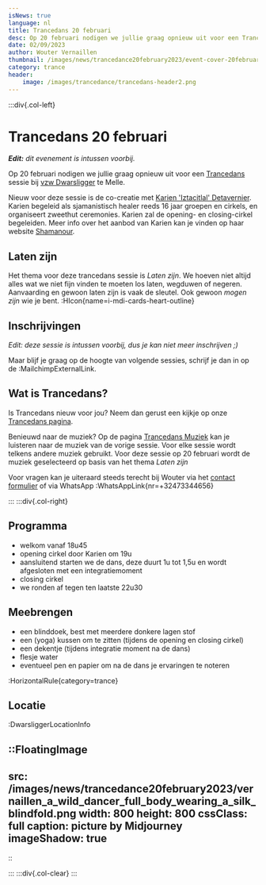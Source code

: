 ```yaml
--- 
isNews: true
language: nl
title: Trancedans 20 februari
desc: Op 20 februari nodigen we jullie graag opnieuw uit voor een Trancedans sessie bij vzw Dwarsligger te Melle.
date: 02/09/2023
author: Wouter Vernaillen
thumbnail: /images/news/trancedance20february2023/event-cover-20februari.png
category: trance
header:
    image: /images/trancedance/trancedans-header2.png
---
```


:::div{.col-left}

# Trancedans 20 februari

***Edit:*** *dit evenement is intussen voorbij.*

Op 20 februari nodigen we jullie graag opnieuw uit voor een [Trancedans](/trancedance) sessie bij [vzw Dwarsligger](https://www.dwarsligger33.com/event-details/trancedans) te Melle. 

Nieuw voor deze sessie is de co-creatie met [Karien 'Iztacitlal' Detavernier](https://www.shamanour.be/autobiografie). Karien begeleid als sjamanistisch healer reeds 16 jaar groepen en cirkels, en organiseert zweethut ceremonies. 
Karien zal de opening- en closing-cirkel begeleiden.
Meer info over het aanbod van Karien kan je vinden op haar website [Shamanour](https://www.shamanour.be/).

## Laten zijn
Het thema voor deze trancedans sessie is *Laten zijn*. We hoeven niet altijd alles wat we niet fijn vinden te moeten los laten, wegduwen of negeren.  Aanvaarding en gewoon laten zijn is vaak de sleutel.
Ook gewoon *mogen zijn* wie je bent. :HIcon{name=i-mdi-cards-heart-outline}

## Inschrijvingen

*Edit: deze sessie is intussen voorbij, dus je kan niet meer inschrijven ;)*

Maar blijf je graag op de hoogte van volgende sessies, schrijf je dan in op de :MailchimpExternalLink.

## Wat is Trancedans?

Is Trancedans nieuw voor jou?  Neem dan gerust een kijkje op onze [Trancedans pagina](/trancedance).

Benieuwd naar de muziek? Op de pagina [Trancedans Muziek](/news/trancedancemusic) kan je luisteren naar de muziek van de vorige sessie.
Voor elke sessie wordt telkens andere muziek gebruikt. Voor deze sessie op 20 februari wordt de muziek geselecteerd op basis van het thema *Laten zijn*

Voor vragen kan je uiteraard steeds terecht bij Wouter via het [contact formulier](/contact) of via WhatsApp :WhatsAppLink{nr=+32473344656}

:::
:::div{.col-right}

## Programma

* welkom vanaf 18u45
* opening cirkel door Karien om 19u
* aansluitend starten we de dans, deze duurt 1u tot 1,5u en wordt afgesloten met een integratiemoment
* closing cirkel
* we ronden af tegen ten laatste 22u30

## Meebrengen
* een blinddoek, best met meerdere donkere lagen stof
* een (yoga) kussen om te zitten (tijdens de opening en closing cirkel)
* een dekentje (tijdens integratie moment na de dans)
* flesje water
* eventueel pen en papier om na de dans je ervaringen te noteren

:HorizontalRule{category=trance}

## Locatie

:DwarsliggerLocationInfo

::FloatingImage
---
src: /images/news/trancedance20february2023/vernaillen_a_wild_dancer_full_body_wearing_a_silk_blindfold.png
width: 800
height: 800
cssClass: full
caption: picture by Midjourney
imageShadow: true
---
::

:::
:::div{.col-clear}
:::
